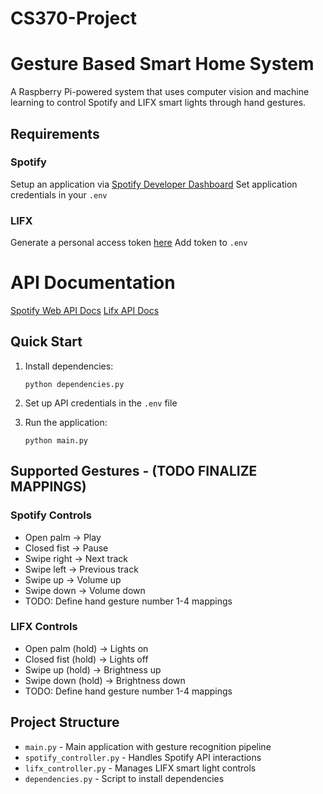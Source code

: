 # CS370-Project
# Gesture Based Smart Home System

A Raspberry Pi-powered system that uses computer vision and machine learning to control Spotify and LIFX smart lights through hand gestures.

## Requirements
### Spotify
Setup an application via [Spotify Developer Dashboard](https://developer.spotify.com/dashboard)
Set application credentials in your `.env`
### LIFX
Generate a personal access token [here](https://cloud.lifx.com/settings)
Add token to `.env`

# API Documentation
[Spotify Web API Docs](https://developer.spotify.com/documentation/web-api)
[Lifx API Docs](https://api.developer.lifx.com/reference/introduction)

## Quick Start

1. Install dependencies:

   ```
   python dependencies.py
   ```

2. Set up API credentials in the `.env` file

3. Run the application:
   ```
   python main.py
   ```

## Supported Gestures - (TODO FINALIZE MAPPINGS)

### Spotify Controls

- Open palm → Play
- Closed fist → Pause
- Swipe right → Next track
- Swipe left → Previous track
- Swipe up → Volume up
- Swipe down → Volume down
- TODO: Define hand gesture number 1-4 mappings

### LIFX Controls

- Open palm (hold) → Lights on
- Closed fist (hold) → Lights off
- Swipe up (hold) → Brightness up
- Swipe down (hold) → Brightness down
- TODO: Define hand gesture number 1-4 mappings

## Project Structure

- `main.py` - Main application with gesture recognition pipeline
- `spotify_controller.py` - Handles Spotify API interactions
- `lifx_controller.py` - Manages LIFX smart light controls
- `dependencies.py` - Script to install dependencies
